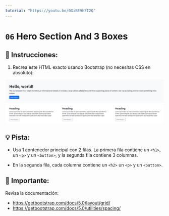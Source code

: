 ```yaml
---
tutorial: "https://youtu.be/0XiBE9hZI2Q"
---
```


# `06` Hero Section And 3 Boxes

## 📝 Instrucciones:

1. Recrea este HTML exacto usando Bootstrap (no necesitas CSS en absoluto):

![Example Image](../../.learn/assets/06-hero-section-and-three-boxes-result.png?raw=true)

## 💡 Pista:

- Usa 1 contenedor principal con 2 filas. La primera fila contiene un `<h1>`, un `<p>` y un `<button>`, y la segunda fila contiene 3 columnas.

- En la segunda fila, cada columna contiene un `<h2>` un `<p>` y un `<button>`.

## 🔎 Importante:

Revisa la documentación:

- https://getbootstrap.com/docs/5.0/layout/grid/
- https://getbootstrap.com/docs/5.0/utilities/spacing/
